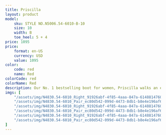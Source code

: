 ```yaml
---
title: Priscilla
layout: product
model: 
    sku: STYLE NO.N5006.54-6010-B-10
    size: 10
    width: B
    toe_heel: 5 + 4
price: 1095
price:
    format: en-US
    currency: USD
    value: 1095
color:
    code: red
    name: Red
colorCode: red
colorName: Red
description: Our No. 1 bestselling boot for women, Priscilla walks an elegant line between timeless classic and cowgirl chic. The vintage-inspired Tioga stitch pattern harks back to yesteryear, but Priscilla is...
imgs: [
    "/assets/img/N4830.54-6010_Right_91926abf-4f85-4aaa-847a-614881476036_5000x.webp",
    "/assets/img/N4830.54-6010_Pair_ec80d542-099d-4473-8db1-b8e4e196af62_5000x.webp",
    "/assets/img/N4830.54-6010_Right_91926abf-4f85-4aaa-847a-614881476036_5000x.webp",
    "/assets/img/N4830.54-6010_Pair_ec80d542-099d-4473-8db1-b8e4e196af62_5000x.webp",
    "/assets/img/N4830.54-6010_Right_91926abf-4f85-4aaa-847a-614881476036_5000x.webp",
    "/assets/img/N4830.54-6010_Pair_ec80d542-099d-4473-8db1-b8e4e196af62_5000x.webp"
]
---
```

